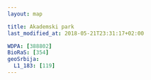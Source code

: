 ```yaml
---
layout: map

title: Akademski park
last_modified_at: 2018-05-21T23:31:17+02:00

WDPA: [388802]
BioRaS: [354]
geoSrbija:
  L1_183: [119]
---
```

